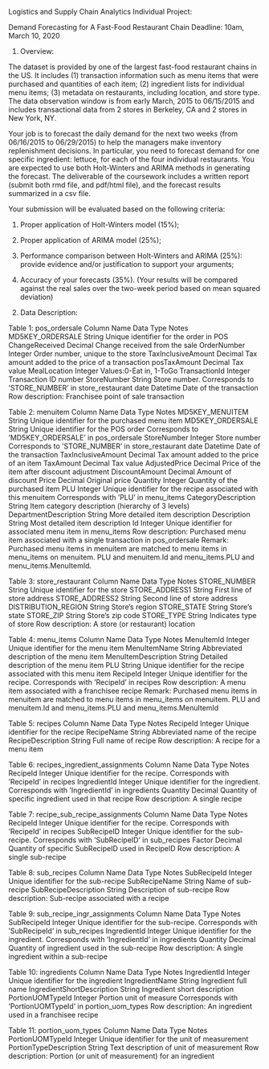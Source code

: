 Logistics and Supply Chain Analytics
Individual Project:

Demand Forecasting for A Fast-Food Restaurant Chain
Deadline: 10am, March 10, 2020

1) Overview:

The dataset is provided by one of the largest fast-food restaurant chains in the US. It includes (1)
transaction information such as menu items that were purchased and quantities of each item; (2)
ingredient lists for individual menu items; (3) metadata on restaurants, including location, and store
type. The data observation window is from early March, 2015 to 06/15/2015 and includes transactional
data from 2 stores in Berkeley, CA and 2 stores in New York, NY.

Your job is to forecast the daily demand for the next two weeks (from 06/16/2015 to 06/29/2015) to
help the managers make inventory replenishment decisions. In particular, you need to forecast demand
for one specific ingredient: lettuce, for each of the four individual restaurants. You are expected to use
both Holt-Winters and ARIMA methods in generating the forecast. The deliverable of the coursework
includes a written report (submit both rmd file, and pdf/html file), and the forecast results summarized
in a csv file.

Your submission will be evaluated based on the following criteria:

1. Proper application of Holt-Winters model (15%);

2. Proper application of ARIMA model (25%);

3. Performance comparison between Holt-Winters and ARIMA (25%): provide evidence and/or
justification to support your arguments;

4. Accuracy of your forecasts (35%).
(Your results will be compared against the real sales over the two-week period based on mean
squared deviation)

2) Data Description:

Table 1: pos_ordersale
Column Name Data Type Notes
MD5KEY_ORDERSALE String Unique identifier for the order in POS
ChangeReceived Decimal Change received from the sale
OrderNumber Integer Order number, unique to the store
TaxInclusiveAmount Decimal Tax amount added to the price of a transaction
posTaxAmount Decimal Tax value
MealLocation Integer Values:0-Eat in, 1-ToGo
TransactionId Integer Transaction ID number
StoreNumber String Store number.
Corresponds to ’STORE_NUMBER’ in store_restaurant
date Datetime Date of the transaction
Row description: Franchisee point of sale transaction

Table 2: menuitem
Column Name Data Type Notes
MD5KEY_MENUITEM String Unique identifier for the purchased menu item
MD5KEY_ORDERSALE String Unique identifier for the POS order
Corresponds to ’MD5KEY_ORDERSALE’ in pos_ordersale
StoreNumber Integer Store number
Corresponds to ’STORE_NUMBER’ in store_restaurant
date Datetime Date of the transaction
TaxInclusiveAmount Decimal Tax amount added to the price of an item
TaxAmount Decimal Tax value
AdjustedPrice Decimal Price of the item after discount adjustment
DiscountAmount Decimal Amount of discount
Price Decimal Original price
Quantity Integer Quantity of the purchased item
PLU Integer Unique identifier for the recipe associated with this menuitem
Corresponds with ’PLU’ in menu_items
CategoryDescription String Item category description (hierarchy of 3 levels)
DepartmentDescription String More detailed item description
Description String Most detailed item description
Id Integer Unique identifier for associated menu item in menu_items
Row description: Purchased menu item associated with a single transaction in pos_ordersale
Remark: Purchased menu items in menuitem are matched to menu items in menu_items on menuitem.
PLU and menuitem.Id and menu_items.PLU and menu_items.MenuItemId.

Table 3: store_restaurant
Column Name Data Type Notes
STORE_NUMBER String Unique identifier for the store
STORE_ADDRESS1 String First line of store address
STORE_ADDRESS2 String Second line of store address
DISTRIBUTION_REGION String Store’s region
STORE_STATE String Store’s state
STORE_ZIP String Store’s zip code
STORE_TYPE String Indicates type of store
Row description: A store (or restaurant) location

Table 4: menu_items
Column Name Data Type Notes
MenuItemId Integer Unique identifier for the menu item
MenuItemName String Abbreviated description of the menu item
MenuItemDescription String Detailed description of the menu item
PLU String Unique identifier for the recipe associated with this menu item
RecipeId Integer Unique identifier for the recipe.
Corresponds with ’RecipeId’ in recipes
Row description: A menu item associated with a franchisee recipe
Remark: Purchased menu items in menuitem are matched to menu items in menu_items on menuitem.
PLU and menuitem.Id and menu_items.PLU and menu_items.MenuItemId

Table 5: recipes
Column Name Data Type Notes
RecipeId Integer Unique identifier for the recipe
RecipeName String Abbreviated name of the recipe
RecipeDescription String Full name of recipe
Row description: A recipe for a menu item

Table 6: recipes_ingredient_assignments
Column Name Data Type Notes
RecipeId Integer Unique identifier for the recipe.
Corresponds with ’RecipeId’ in recipes
IngredientId Integer Unique identifier for the ingredient.
Corresponds with ’IngredientId’ in ingredients
Quantity Decimal Quantity of specific ingredient used in that recipe
Row description: A single recipe

Table 7: recipe_sub_recipe_assignments
Column Name Data Type Notes
RecipeId Integer Unique identifier for the recipe.
Corresponds with ’RecipeId’ in recipes
SubRecipeID Integer Unique identifier for the sub-recipe.
Corresponds with ’SubRecipeID’ in sub_recipes
Factor Decimal Quantity of specific SubRecipeID used in RecipeID
Row description: A single sub-recipe

Table 8: sub_recipes
Column Name Data Type Notes
SubRecipeId Integer Unique identifier for the sub-recipe
SubRecipeName String Name of sub-recipe
SubRecipeDescription String Description of sub-recipe
Row description: Sub-recipe associated with a recipe

Table 9: sub_recipe_ingr_assignments
Column Name Data Type Notes
SubRecipeId Integer Unique identifier for the sub-recipe.
Corresponds with ’SubRecipeId’ in sub_recipes
IngredientId Integer Unique identifier for the ingredient.
Corresponds with ’IngredientId’ in ingredients
Quantity Decimal Quantity of ingredient used in the sub-recipe
Row description: A single ingredient within a sub-recipe

Table 10: ingredients
Column Name Data Type Notes
IngredientId Integer Unique identifier for the ingredient
IngredientName String Ingredient full name
IngredientShortDescription String Ingredient short description
PortionUOMTypeId Integer Portion unit of measure
Corresponds with ’PortionUOMTypeId’ in portion_uom_types
Row description: An ingredient used in a franchisee recipe

Table 11: portion_uom_types
Column Name Data Type Notes
PortionUOMTypeId Integer Unique identifier for the unit of measurement
PortionTypeDescription String Text description of unit of measurement
Row description: Portion (or unit of measurement) for an ingredient
